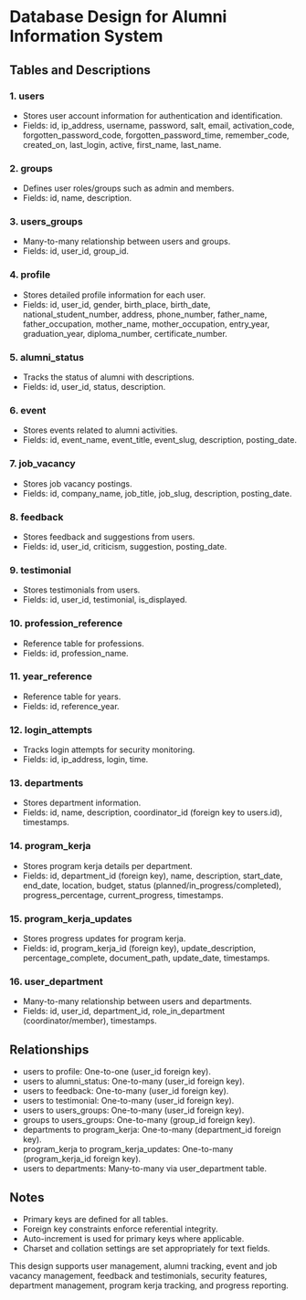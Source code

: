 # Database Design for Alumni Information System

## Tables and Descriptions

### 1. users
- Stores user account information for authentication and identification.
- Fields: id, ip_address, username, password, salt, email, activation_code, forgotten_password_code, forgotten_password_time, remember_code, created_on, last_login, active, first_name, last_name.

### 2. groups
- Defines user roles/groups such as admin and members.
- Fields: id, name, description.

### 3. users_groups
- Many-to-many relationship between users and groups.
- Fields: id, user_id, group_id.

### 4. profile
- Stores detailed profile information for each user.
- Fields: id, user_id, gender, birth_place, birth_date, national_student_number, address, phone_number, father_name, father_occupation, mother_name, mother_occupation, entry_year, graduation_year, diploma_number, certificate_number.

### 5. alumni_status
- Tracks the status of alumni with descriptions.
- Fields: id, user_id, status, description.

### 6. event
- Stores events related to alumni activities.
- Fields: id, event_name, event_title, event_slug, description, posting_date.

### 7. job_vacancy
- Stores job vacancy postings.
- Fields: id, company_name, job_title, job_slug, description, posting_date.

### 8. feedback
- Stores feedback and suggestions from users.
- Fields: id, user_id, criticism, suggestion, posting_date.

### 9. testimonial
- Stores testimonials from users.
- Fields: id, user_id, testimonial, is_displayed.

### 10. profession_reference
- Reference table for professions.
- Fields: id, profession_name.

### 11. year_reference
- Reference table for years.
- Fields: id, reference_year.

### 12. login_attempts
- Tracks login attempts for security monitoring.
- Fields: id, ip_address, login, time.

### 13. departments
- Stores department information.
- Fields: id, name, description, coordinator_id (foreign key to users.id), timestamps.

### 14. program_kerja
- Stores program kerja details per department.
- Fields: id, department_id (foreign key), name, description, start_date, end_date, location, budget, status (planned/in_progress/completed), progress_percentage, current_progress, timestamps.

### 15. program_kerja_updates
- Stores progress updates for program kerja.
- Fields: id, program_kerja_id (foreign key), update_description, percentage_complete, document_path, update_date, timestamps.

### 16. user_department
- Many-to-many relationship between users and departments.
- Fields: id, user_id, department_id, role_in_department (coordinator/member), timestamps.

## Relationships
- users to profile: One-to-one (user_id foreign key).
- users to alumni_status: One-to-many (user_id foreign key).
- users to feedback: One-to-many (user_id foreign key).
- users to testimonial: One-to-many (user_id foreign key).
- users to users_groups: One-to-many (user_id foreign key).
- groups to users_groups: One-to-many (group_id foreign key).
- departments to program_kerja: One-to-many (department_id foreign key).
- program_kerja to program_kerja_updates: One-to-many (program_kerja_id foreign key).
- users to departments: Many-to-many via user_department table.

## Notes
- Primary keys are defined for all tables.
- Foreign key constraints enforce referential integrity.
- Auto-increment is used for primary keys where applicable.
- Charset and collation settings are set appropriately for text fields.

This design supports user management, alumni tracking, event and job vacancy management, feedback and testimonials, security features, department management, program kerja tracking, and progress reporting.
